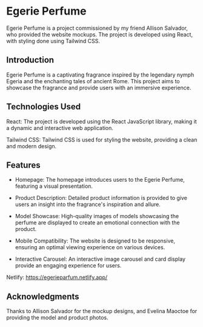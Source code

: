 # Egerie Perfume

Egerie Perfume is a project commissioned by my friend Allison Salvador, who provided the website mockups. The project is developed using React, with styling done using Tailwind CSS.


## Introduction

Egerie Perfume is a captivating fragrance inspired by the legendary nymph Egeria and the enchanting tales of ancient Rome. This project aims to showcase the fragrance and provide users with an immersive experience.

## Technologies Used

React: The project is developed using the React JavaScript library, making it a dynamic and interactive web application.

Tailwind CSS: Tailwind CSS is used for styling the website, providing a clean and modern design.

## Features
- Homepage: The homepage introduces users to the Egerie Perfume, featuring a visual presentation.

- Product Description: Detailed product information is provided to give users an insight into the fragrance's inspiration and allure.

- Model Showcase: High-quality images of models showcasing the perfume are displayed to create an emotional connection with the product.

- Mobile Compatibility: The website is designed to be responsive, ensuring an optimal viewing experience on various devices.

- Interactive Carousel: An interactive image carousel and card display provide an engaging experience for users.

Netlify: https://egerieparfum.netlify.app/

## Acknowledgments

Thanks to Allison Salvador for the mockup designs, and Evelina Maoctoe for providing the model and product photos.
